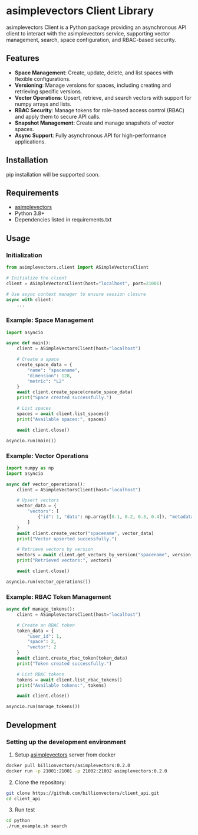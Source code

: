 # asimplevectors Client Library

asimplevectors Client is a Python package providing an asynchronous API client to interact with the asimplevectors service, supporting vector management, search, space configuration, and RBAC-based security.

## Features

- **Space Management**: Create, update, delete, and list spaces with flexible configurations.
- **Versioning**: Manage versions for spaces, including creating and retrieving specific versions.
- **Vector Operations**: Upsert, retrieve, and search vectors with support for numpy arrays and lists.
- **RBAC Security**: Manage tokens for role-based access control (RBAC) and apply them to secure API calls.
- **Snapshot Management**: Create and manage snapshots of vector spaces.
- **Async Support**: Fully asynchronous API for high-performance applications.

## Installation

pip installation will be supported soon.

## Requirements
- [asimplevectors](https://github.com/billionvectors/asimplevectors)
- Python 3.8+
- Dependencies listed in requirements.txt

## Usage
### Initialization
```python
from asimplevectors.client import ASimpleVectorsClient

# Initialize the client
client = ASimpleVectorsClient(host="localhost", port=21001)

# Use async context manager to ensure session closure
async with client:
    ...
```
### Example: Space Management
```python
import asyncio

async def main():
    client = ASimpleVectorsClient(host="localhost")

    # Create a space
    create_space_data = {
        "name": "spacename",
        "dimension": 128,
        "metric": "L2"
    }
    await client.create_space(create_space_data)
    print("Space created successfully.")

    # List spaces
    spaces = await client.list_spaces()
    print("Available spaces:", spaces)

    await client.close()

asyncio.run(main())
```
### Example: Vector Operations
```python
import numpy as np
import asyncio

async def vector_operations():
    client = ASimpleVectorsClient(host="localhost")

    # Upsert vectors
    vector_data = {
        "vectors": [
            {"id": 1, "data": np.array([0.1, 0.2, 0.3, 0.4]), "metadata": {"label": "first"}}
        ]
    }
    await client.create_vector("spacename", vector_data)
    print("Vector upserted successfully.")

    # Retrieve vectors by version
    vectors = await client.get_vectors_by_version("spacename", version_id=0)
    print("Retrieved vectors:", vectors)

    await client.close()

asyncio.run(vector_operations())
```
### Example: RBAC Token Management
```python
async def manage_tokens():
    client = ASimpleVectorsClient(host="localhost")

    # Create an RBAC token
    token_data = {
        "user_id": 1,
        "space": 2,
        "vector": 2
    }
    await client.create_rbac_token(token_data)
    print("Token created successfully.")

    # List RBAC tokens
    tokens = await client.list_rbac_tokens()
    print("Available tokens:", tokens)

    await client.close()

asyncio.run(manage_tokens())
```
## Development
### Setting up the development environment
1. Setup [asimplevectors](https://github.com/billionvectors/asimplevectors) server from docker
```bash
docker pull billionvectors/asimplevectors:0.2.0
docker run -p 21001:21001 -p 21002:21002 asimplevectors:0.2.0
```

2. Clone the repository:
```bash
git clone https://github.com/billionvectors/client_api.git
cd client_api
```

3. Run test
```bash
cd python
./run_example.sh search
```